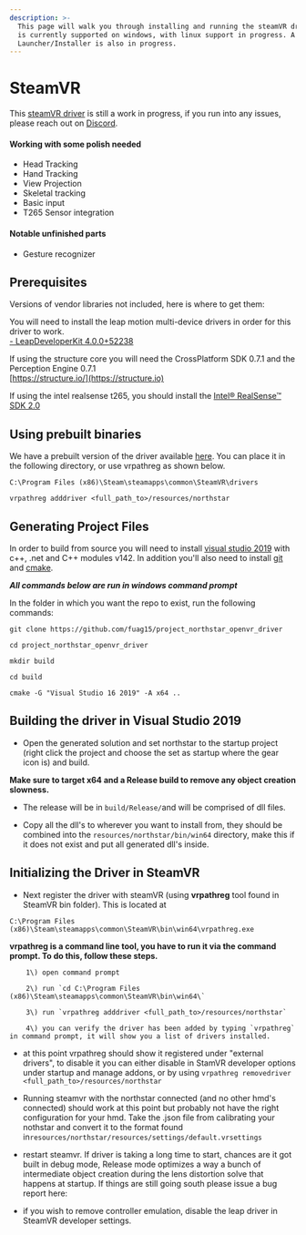 ```yaml
---
description: >-
  This page will walk you through installing and running the steamVR driver. It
  is currently supported on windows, with linux support in progress. A
  Launcher/Installer is also in progress.
---
```


# SteamVR

This [steamVR driver](https://github.com/fuag15/project_northstar_openvr_driver) is still a work in progress, if you run into any issues, please reach out on [Discord](https://discord.gg/9TtZhb4). 

#### Working with some polish needed

- Head Tracking  
- Hand Tracking  
- View Projection  
- Skeletal tracking  
- Basic input  
- T265 Sensor integration

#### Notable unfinished parts

- Gesture recognizer

## Prerequisites

Versions of vendor libraries not included, here is where to get them:

You will need to install the leap motion multi-device drivers in order for this driver to work.  
[- LeapDeveloperKit 4.0.0+52238](https://github.com/leapmotion/UnityModules/blob/feat-multi-device/Multidevice%20Service/LeapDeveloperKit_4.0.0%2B52238_win.zip)

If using the structure core you will need the CrossPlatform SDK 0.7.1 and the Perception Engine 0.7.1  
[https://structure.io/](https://structure.io)

If using the intel realsense t265, you should install the [Intel® RealSense™ SDK 2.0](https://www.intelrealsense.com/sdk-2/)

## Using prebuilt binaries

We have a prebuilt version of the driver available [here](https://github.com/fuag15/project_northstar_openvr_driver/releases). You can place it in the following directory, or use vrpathreg as shown below. 

```text
C:\Program Files (x86)\Steam\steamapps\common\SteamVR\drivers
```

```text
vrpathreg adddriver <full_path_to>/resources/northstar
```

## Generating Project Files

In order to build from source you will need to install [visual studio 2019](https://visualstudio.microsoft.com/downloads/) with c++, .net and C++ modules v142. In addition you'll also need to install [git](https://git-scm.com/downloads) and [cmake](https://cmake.org/download/).

_**All commands below are run in windows command prompt**_

In the folder in which you want the repo to exist, run the following commands:

```text
git clone https://github.com/fuag15/project_northstar_openvr_driver
```

```text
cd project_northstar_openvr_driver
```

```text
mkdir build
```

```text
cd build
```

```text
cmake -G "Visual Studio 16 2019" -A x64 ..
```

## Building the driver in Visual Studio 2019

- Open the generated solution and set northstar to the startup project \(right click the project and choose the set as startup where the gear icon is\) and build. 

**Make sure to target x64 and a Release build to remove any object creation slowness.**

- The release will be in ```build/Release/```and will be comprised of dll files.

- Copy all the dll's to wherever you want to install from, they should be combined into the ```resources/northstar/bin/win64``` directory, make this if it does not exist and put all generated dll's inside.

## Initializing the Driver in SteamVR

- Next register the driver with steamVR \(using **vrpathreg** tool found in SteamVR bin folder\). This is located at 

`C:\Program Files (x86)\Steam\steamapps\common\SteamVR\bin\win64\vrpathreg.exe`

**vrpathreg is a command line tool, you have to run it via the command prompt. To do this, follow these steps.** 

        1\) open command prompt

        2\) run `cd C:\Program Files (x86)\Steam\steamapps\common\SteamVR\bin\win64\`

        3\) run `vrpathreg adddriver <full_path_to>/resources/northstar`

        4\) you can verify the driver has been added by typing `vrpathreg` in command prompt, it will show you a list of drivers installed. 

- at this point vrpathreg should show it registered under "external drivers", to disable it you can either disable in StamVR developer options under startup and manage addons, or by using `vrpathreg removedriver <full_path_to>/resources/northstar`

- Running steamvr with the northstar connected \(and no other hmd's connected\) should work at this point but probably not have the right configuration for your hmd. Take the .json file from calibrating your nothstar and convert it to the format found in`resources/northstar/resources/settings/default.vrsettings`

- restart steamvr. If driver is taking a long time to start, chances are it got built in debug mode, Release mode optimizes a way a bunch of intermediate object creation during the lens distortion solve that happens at startup. If things are still going south please issue a bug report here: 

- if you wish to remove controller emulation, disable the leap driver in SteamVR developer settings.  


